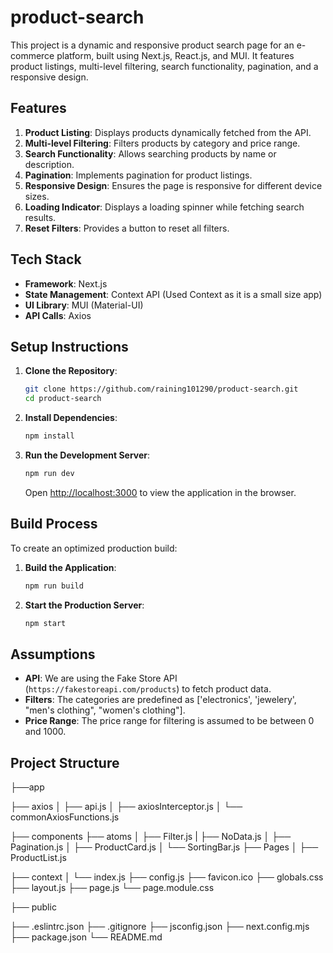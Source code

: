 # product-search

This project is a dynamic and responsive product search page for an e-commerce platform, built using Next.js, React.js, and MUI. It features product listings, multi-level filtering, search functionality, pagination, and a responsive design.

## Features

1. **Product Listing**: Displays products dynamically fetched from the API.
2. **Multi-level Filtering**: Filters products by category and price range.
3. **Search Functionality**: Allows searching products by name or description.
4. **Pagination**: Implements pagination for product listings.
5. **Responsive Design**: Ensures the page is responsive for different device sizes.
6. **Loading Indicator**: Displays a loading spinner while fetching search results.
7. **Reset Filters**: Provides a button to reset all filters.

## Tech Stack

- **Framework**: Next.js
- **State Management**: Context API (Used Context as it is a small size app)
- **UI Library**: MUI (Material-UI)
- **API Calls**: Axios

## Setup Instructions

1. **Clone the Repository**:
    ```sh
    git clone https://github.com/raining101290/product-search.git
    cd product-search
    ```

2. **Install Dependencies**:
    ```sh
    npm install
    ```
3. **Run the Development Server**:
    ```sh
    npm run dev
    ```
   Open [http://localhost:3000](http://localhost:3000) to view the application in the browser.

## Build Process

To create an optimized production build:

1. **Build the Application**:
    ```sh
    npm run build
    ```

2. **Start the Production Server**:
    ```sh
    npm start
    ```

## Assumptions

- **API**: We are using the Fake Store API (`https://fakestoreapi.com/products`) to fetch product data.
- **Filters**: The categories are predefined as ['electronics', 'jewelery', "men's clothing", "women's clothing"].
- **Price Range**: The price range for filtering is assumed to be between 0 and 1000.

## Project Structure

├──app

  ├── axios
      │  ├── api.js
      │  ├── axiosInterceptor.js
      │  └── commonAxiosFunctions.js

  ├── components
      ├── atoms
      │  ├── Filter.js
      |  ├── NoData.js
      │  ├── Pagination.js
      │  ├── ProductCard.js
      │  └── SortingBar.js
      ├── Pages
      │  ├── ProductList.js
  
  ├── context
  │   └── index.js
  ├── config.js
  ├── favicon.ico
  ├── globals.css
  ├── layout.js
  ├── page.js
  └── page.module.css

├── public

├── .eslintrc.json
├── .gitignore
├── jsconfig.json
├── next.config.mjs
├── package.json
└── README.md